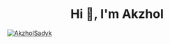 <h1 align="center">Hi 👋, I'm Akzhol </h1>

<p align="left"> <a href="https://github.com/ryo-ma/github-profile-trophy"><img src="https://github-profile-trophy.vercel.app/?username=AkzholSadyk" alt="AkzholSadyk" /></a> </p>




